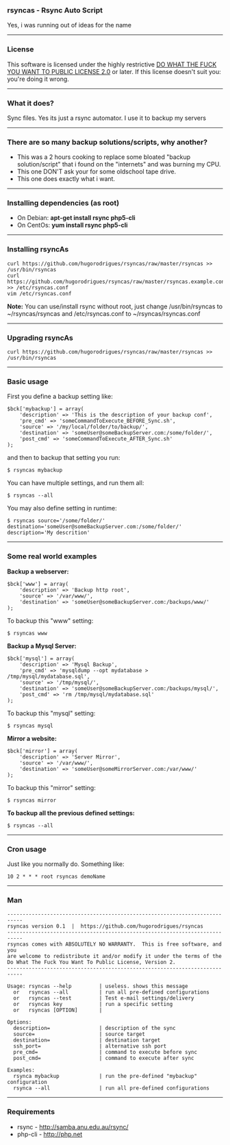 ### rsyncas - Rsync Auto Script ###
Yes, i was running out of ideas for the name

---

### License ###
This software is licensed under the highly restrictive <a href="http://en.wikipedia.org/wiki/WTFPL">DO WHAT THE FUCK YOU WANT TO PUBLIC LICENSE 2.0</a> or later.
If this license doesn't suit you: you're doing it wrong.

---

### What it does? ###
Sync files. Yes its just a rsync automator.
I use it to backup my servers

---

### There are so many backup solutions/scripts, why another? ###
* This was a 2 hours cooking to replace some bloated "backup solution/script" that i found on the "internets" and was burning my CPU.
* This one DON'T ask your for some oldschool tape drive.
* This one does exactly what i want.

---

### Installing dependencies (as root)
* On Debian: __apt-get install rsync php5-cli__
* On CentOs: __yum install rsync php5-cli__

---

### Installing rsyncAs
    curl https://github.com/hugorodrigues/rsyncas/raw/master/rsyncas >> /usr/bin/rsyncas
    curl https://github.com/hugorodrigues/rsyncas/raw/master/rsyncas.example.conf >> /etc/rsyncas.conf
    vim /etc/rsyncas.conf

__Note:__ You can use/install rsync without root, just change /usr/bin/rsyncas to ~/rsyncas/rsyncas and /etc/rsyncas.conf to ~/rsyncas/rsyncas.conf

---

### Upgrading rsyncAs
    curl https://github.com/hugorodrigues/rsyncas/raw/master/rsyncas >> /usr/bin/rsyncas

---

### Basic usage ###
First you define a backup setting like:

    $bck['mybackup'] = array(
        'description' => 'This is the description of your backup conf',
        'pre_cmd' => 'someCommandToExecute_BEFORE_Sync.sh',
        'source' => '/my/local/folder/to/backup/',
        'destination' => 'someUser@someBackupServer.com:/some/folder/',
        'post_cmd' => 'someCommandToExecute_AFTER_Sync.sh'
    );

and then to backup that setting you run:

    $ rsyncas mybackup

You can have multiple settings, and run them all:

    $ rsyncas --all

You may also define setting in runtime:

    $ rsyncas source='/some/folder/' destination='someUser@someBackupServer.com:/some/folder/' description='My descrition'

---

### Some real world examples ###

__Backup a webserver:__

    $bck['www'] = array(
        'description' => 'Backup http root',
        'source' => '/var/www/',
        'destination' => 'someUser@someBackupServer.com:/backups/www/'
    );

To backup this "www" setting:

    $ rsyncas www

__Backup a Mysql Server:__

    $bck['mysql'] = array(
        'description' => 'Mysql Backup',
        'pre_cmd' => 'mysqldump --opt mydatabase > /tmp/mysql/mydatabase.sql',
        'source' => '/tmp/mysql/',
        'destination' => 'someUser@someBackupServer.com:/backups/mysql/',
        'post_cmd' => 'rm /tmp/mysql/mydatabase.sql'
    );

To backup this "mysql" setting:

    $ rsyncas mysql

__Mirror a website:__

    $bck['mirror'] = array(
        'description' => 'Server Mirror',
        'source' => '/var/www/',
        'destination' => 'someUser@someMirrorServer.com:/var/www/'
    );

To backup this "mirror" setting:

    $ rsyncas mirror


__To backup all the previous defined settings:__

    $ rsyncas --all

---

### Cron usage ###
Just like you normally do. Something like:

    10 2 * * * root rsyncas demoName

---

### Man ###
    ---------------------------------------------------------------------------
    rsyncas version 0.1  |  https://github.com/hugorodrigues/rsyncas
    ---------------------------------------------------------------------------
    rsyncas comes with ABSOLUTELY NO WARRANTY.  This is free software, and you
    are welcome to redistribute it and/or modify it under the terms of the
    Do What The Fuck You Want To Public License, Version 2.
    ---------------------------------------------------------------------------

    Usage: rsyncas --help         | useless. shows this message
      or   rsyncas --all          | run all pre-defined configurations
      or   rsyncas --test         | Test e-mail settings/delivery
      or   rsyncas key            | run a specific setting
      or   rsyncas [OPTION]       |

    Options:
      description=                | description of the sync
      source=                     | source target
      destination=                | destination target
      ssh_port=                   | alternative ssh port
      pre_cmd=                    | command to execute before sync
      post_cmd=                   | command to execute after sync

    Examples:
      rsynca mybackup             | run the pre-defined "mybackup" configuration
      rsynca --all                | run all pre-defined configurations

---

### Requirements ###
* rsync - http://samba.anu.edu.au/rsync/
* php-cli  - http://php.net